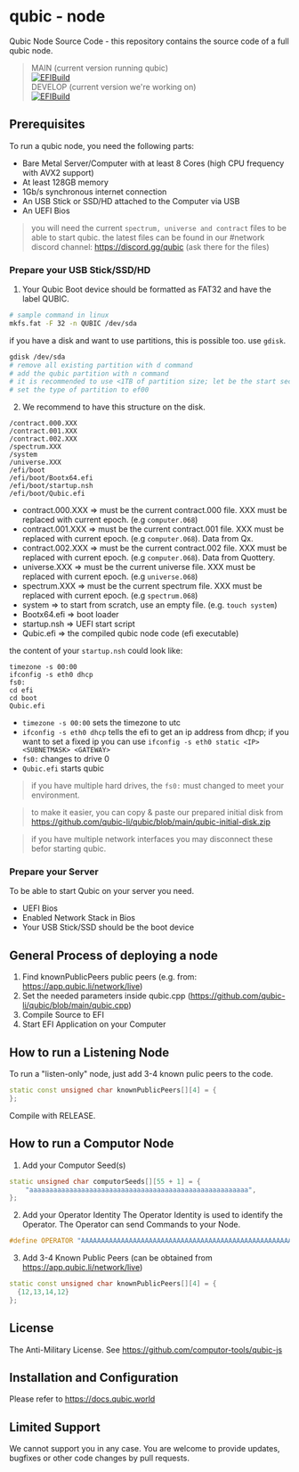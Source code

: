 # qubic - node
Qubic Node Source Code - this repository contains the source code of a full qubic node.

> MAIN (current version running qubic) <br>
> [![EFIBuild](https://github.com/qubic-network/core/actions/workflows/efi-build-develop.yml/badge.svg?branch=main)](https://github.com/qubic-network/core/actions/workflows/efi-build-develop.yml)
> <br>
> DEVELOP (current version we're working on) <br>
> [![EFIBuild](https://github.com/qubic-network/core/actions/workflows/efi-build-develop.yml/badge.svg?branch=develop)](https://github.com/qubic-network/core/actions/workflows/efi-build-develop.yml)

## Prerequisites
To run a qubic node, you need the following parts:
- Bare Metal Server/Computer with at least 8 Cores (high CPU frequency with AVX2 support)
- At least 128GB memory
- 1Gb/s synchronous internet connection
- An USB Stick or SSD/HD attached to the Computer via USB
- An UEFI Bios

> you will need the current `spectrum, universe and contract` files to be able to start qubic. the latest files can be found in our #network discord channel: https://discord.gg/qubic (ask there for the files)

### Prepare your USB Stick/SSD/HD
1. Your Qubic Boot device should be formatted as FAT32 and have the label QUBIC.
```bash
# sample command in linux
mkfs.fat -F 32 -n QUBIC /dev/sda
```
if you have a disk and want to use partitions, this is possible too. use `gdisk`.
```bash
gdisk /dev/sda
# remove all existing partition with d command
# add the qubic partition with n command
# it is recommended to use <1TB of partition size; let be the start sector. end sector can be specified with size. eg: 200G.
# set the type of partition to ef00
```
2. We recommend to have this structure on the disk.
```
/contract.000.XXX
/contract.001.XXX
/contract.002.XXX
/spectrum.XXX
/system
/universe.XXX
/efi/boot
/efi/boot/Bootx64.efi
/efi/boot/startup.nsh
/efi/boot/Qubic.efi
```
- contract.000.XXX => must be the current contract.000 file. XXX must be replaced with current epoch. (e.g `computer.068`)
- contract.001.XXX => must be the current contract.001 file. XXX must be replaced with current epoch. (e.g `computer.068`). Data from Qx.
- contract.002.XXX => must be the current contract.002 file. XXX must be replaced with current epoch. (e.g `computer.068`). Data from Quottery.
- universe.XXX => must be the current universe file. XXX must be replaced with current epoch. (e.g `universe.068`)
- spectrum.XXX => must be the current spectrum file. XXX must be replaced with current epoch. (e.g `spectrum.068`)
- system => to start from scratch, use an empty file. (e.g. `touch system`)
- Bootx64.efi => boot loader
- startup.nsh => UEFI start script
- Qubic.efi => the compiled qubic node code (efi executable)

the content of your `startup.nsh` could look like:
```batch
timezone -s 00:00
ifconfig -s eth0 dhcp
fs0:
cd efi
cd boot
Qubic.efi
```

- `timezone -s 00:00` sets the timezone to utc
- `ifconfig -s eth0 dhcp` tells the efi to get an ip address from dhcp; if you want to set a fixed ip you can use `ifconfig -s eth0 static <IP> <SUBNETMASK> <GATEWAY>`
- `fs0:` changes to drive 0
- `Qubic.efi` starts qubic

> if you have multiple hard drives, the `fs0:` must changed to meet your environment.

> to make it easier, you can copy & paste our prepared initial disk from https://github.com/qubic-li/qubic/blob/main/qubic-initial-disk.zip

> if you have multiple network interfaces you may disconnect these befor starting qubic.

### Prepare your Server
To be able to start Qubic on your server you need.
- UEFI Bios
- Enabled Network Stack in Bios
- Your USB Stick/SSD should be the boot device

## General Process of deploying a node
1. Find knownPublicPeers public peers (e.g. from: https://app.qubic.li/network/live)
2. Set the needed parameters inside qubic.cpp (https://github.com/qubic-li/qubic/blob/main/qubic.cpp)
3. Compile Source to EFI
4. Start EFI Application on your Computer


## How to run a Listening Node
To run a "listen-only" node, just add 3-4 known pulic peers to the code.
```c++
static const unsigned char knownPublicPeers[][4] = {
};
```
Compile with RELEASE.

## How to run a Computor Node
1. Add your Computor Seed(s)
```c++
static unsigned char computorSeeds[][55 + 1] = {
    "aaaaaaaaaaaaaaaaaaaaaaaaaaaaaaaaaaaaaaaaaaaaaaaaaaaaaaa",
};
```
2. Add your Operator Identity
The Operator Identity is used to identify the Operator. The Operator can send Commands to your Node.
```c++
#define OPERATOR "AAAAAAAAAAAAAAAAAAAAAAAAAAAAAAAAAAAAAAAAAAAAAAAAAAAAAAAAAAAA"
```
3. Add 3-4 Known Public Peers (can be obtained from https://app.qubic.li/network/live)
```c++
static const unsigned char knownPublicPeers[][4] = {
  {12,13,14,12}
};
```

## License
The Anti-Military License. See https://github.com/computor-tools/qubic-js

## Installation and Configuration
Please refer to https://docs.qubic.world

## Limited Support
We cannot support you in any case. You are welcome to provide updates, bugfixes or other code changes by pull requests.
